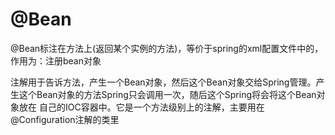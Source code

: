 
# @Bean
@Bean标注在方法上(返回某个实例的方法)，等价于spring的xml配置文件中的<bean>，作用为：注册bean对象

注解用于告诉方法，产生一个Bean对象，然后这个Bean对象交给Spring管理。产生这个Bean对象的方法Spring只会调用一次，随后这个Spring将会将这个Bean对象放在
自己的IOC容器中。它是一个方法级别上的注解，主要用在@Configuration注解的类里
